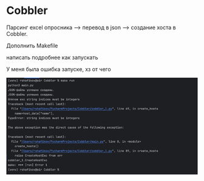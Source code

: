 # Cobbler
Парсинг excel опросника --> перевод в json --> создание хоста в Cobbler.

Дополнить Makefile

написать подробнее как запускать

У меня была ошибка запуске, хз от чего

![img.png](img.png)